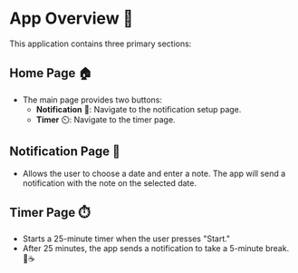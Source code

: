 # App Overview 📱

This application contains three primary sections:

## Home Page 🏠
- The main page provides two buttons:
  - **Notification** 🔔: Navigate to the notification setup page.
  - **Timer** ⏲️: Navigate to the timer page.

## Notification Page 📅
- Allows the user to choose a date and enter a note. The app will send a notification with the note on the selected date.

## Timer Page ⏱️
- Starts a 25-minute timer when the user presses "Start."
- After 25 minutes, the app sends a notification to take a 5-minute break. 🛑☕

